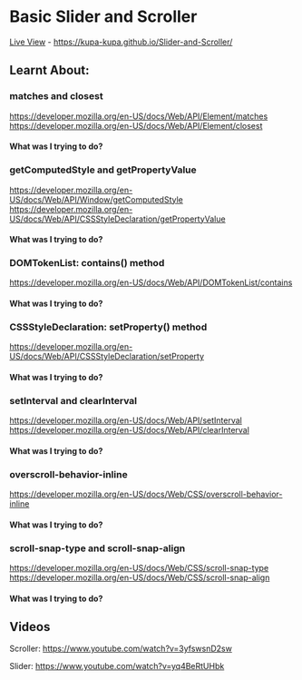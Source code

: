 # Basic Slider and Scroller

[Live View](https://kupa-kupa.github.io/Slider-and-Scroller/) - https://kupa-kupa.github.io/Slider-and-Scroller/

## Learnt About:

### matches and closest

https://developer.mozilla.org/en-US/docs/Web/API/Element/matches
https://developer.mozilla.org/en-US/docs/Web/API/Element/closest

#### What was I trying to do?

### getComputedStyle and getPropertyValue

https://developer.mozilla.org/en-US/docs/Web/API/Window/getComputedStyle
https://developer.mozilla.org/en-US/docs/Web/API/CSSStyleDeclaration/getPropertyValue

#### What was I trying to do?

### DOMTokenList: contains() method

https://developer.mozilla.org/en-US/docs/Web/API/DOMTokenList/contains

#### What was I trying to do?

### CSSStyleDeclaration: setProperty() method

https://developer.mozilla.org/en-US/docs/Web/API/CSSStyleDeclaration/setProperty

#### What was I trying to do?

### setInterval and clearInterval

https://developer.mozilla.org/en-US/docs/Web/API/setInterval
https://developer.mozilla.org/en-US/docs/Web/API/clearInterval

#### What was I trying to do?

### overscroll-behavior-inline

https://developer.mozilla.org/en-US/docs/Web/CSS/overscroll-behavior-inline

#### What was I trying to do?

### scroll-snap-type and scroll-snap-align

https://developer.mozilla.org/en-US/docs/Web/CSS/scroll-snap-type
https://developer.mozilla.org/en-US/docs/Web/CSS/scroll-snap-align

#### What was I trying to do?

## Videos

Scroller:
https://www.youtube.com/watch?v=3yfswsnD2sw

Slider:
https://www.youtube.com/watch?v=yq4BeRtUHbk
